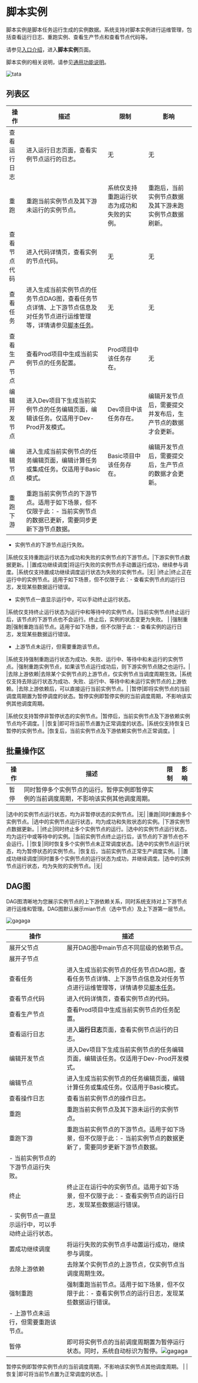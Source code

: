 # 脚本实例

脚本实例是脚本任务运行生成的实例数据。系统支持对脚本实例进行运维管理，包括查看运行日志、重跑实例、查看生产节点和查看节点代码等。

请参见[入口介绍](/cn.zh-CN/运维中心/概述.md)，进入**脚本实例**页面。

脚本实例的相关说明，请参见[通用功能说明](/cn.zh-CN/运维中心/任务运维/周期任务/通用功能说明.md)。

![tata](https://static-aliyun-doc.oss-accelerate.aliyuncs.com/assets/img/zh-CN/5373707061/p187394.png)

## 列表区

|操作|描述|限制|影响|
|--|--|--|--|
|查看运行日志|进入运行日志页面，查看实例节点运行的日志。|无|无|
|重跑|重跑当前实例节点及其下游未运行的实例节点。|系统仅支持重跑运行状态为成功和失败的实例。|重跑后，当前实例节点数据及其下游未跑实例节点数据刷新。|
|查看节点代码|进入代码详情页，查看实例的节点代码。|无|无|
|查看任务|进入生成当前实例节点的任务节点DAG图，查看任务节点详情、上下游节点信息及对任务节点进行运维管理等，详情请参见[脚本任务](/cn.zh-CN/运维中心/任务运维/周期任务/脚本任务.md)。|无|无|
|查看生产节点|查看Prod项目中生成当前实例节点的任务配置。|Prod项目中该任务存在。|无|
|编辑开发节点|进入Dev项目下生成当前实例节点的任务编辑页面，编辑该任务。仅适用于Dev-Prod开发模式。|Dev项目中该任务存在。|编辑开发节点后，需要提交并发布后，生产节点的数据才会更新。|
|编辑节点|进入生成当前实例节点的任务编辑页面，编辑计算任务或集成任务。仅适用于Basic模式。|Basic项目中该任务存在。|编辑开发节点后，需要提交后，生产节点的数据才会更新。|
|重跑下游|重跑当前实例节点的下游节点。适用于如下场景，但不仅限于此：-   当前实例节点的数据已更新，需要同步更新下游节点数据。
-   实例节点的下游节点运行失败。

|系统仅支持重跑运行状态为成功和失败的实例节点的下游节点。|下游实例节点数据更新。|
|置成功继续调度|将运行失败的实例节点手动置运行成功，继续参与调度。|系统仅支持置成功继续调度运行状态为失败的实例节点。|无|
|终止|终止正在运行中的实例节点。适用于如下场景，但不仅限于此：-   查看实例节点的运行日志，发现某些数据运行错误。
-   实例节点一直显示运行中，可以手动终止运行状态。

|系统仅支持终止运行状态为运行中和等待中的实例节点。|当前实例节点终止运行后，该节点的下游节点也不会运行。终止后，实例的状态变更为失败。 |
|强制重跑|强制重跑当前节点。适用于如下场景，但不仅限于此：-   查看实例的运行日志，发现某些数据运行错误。
-   上游节点未运行，但需要重跑该节点。

|系统支持强制重跑运行状态为成功、失败、运行中、等待中和未运行的实例节点。|强制重跑实例节点，如果该节点运行成功后，则下游实例节点随之也运行。|
|去除上游依赖|去除某个实例节点的上游节点，仅实例节点当调度周期生效。|系统仅支持去除运行状态为成功、失败、运行中、等待中和未运行实例节点的上游依赖。|去除上游依赖后，可以直接运行当前实例节点。|
|暂停|即将实例节点的当前调度周期置为暂停调度的状态。暂停实例即暂停实例的当前调度周期，不影响该实例其他调度周期。

|系统仅支持暂停非暂停状态的实例节点。|暂停后，当前实例节点及下游依赖实例节点均不调度。|
|恢复|即可将当前节点置为正常调度的状态。|系统仅支持恢复已暂停的实例节点。|恢复后，当前实例节点及下游依赖实例节点正常调度。|

## 批量操作区

|操作|描述|限制|影响|
|--|--|--|--|
|暂停|同时暂停多个实例节点的运行。暂停实例即暂停实例的当前调度周期，不影响该实例其他调度周期。

|选中的实例节点运行状态，均为非暂停状态的实例节点。|无|
|重跑|同时重跑多个实例节点。|选中的实例节点运行状态，均为成功和失败状态的实例。|下游实例节点数据更新。|
|终止|同时终止多个实例节点的运行。|选中的实例节点运行状态，均为运行中或等待中的实例。|当前实例节点终止运行后，该节点的下游节点也不会运行。|
|恢复|同时恢复多个实例节点未正常调度状态。|选中的实例节点运行状态，均为暂停状态的实例节点。|恢复后，当前实例节点正常生产调度实例。|
|置成功继续调度|同时置多个实例节点的运行状态为成功，并继续调度。|选中的实例节点运行状态，均为失败的实例节点。|无|

## DAG图

DAG图清晰地为您展示实例节点的上下游依赖关系，同时系统支持对上下游节点进行运维和管理。DAG图默认展示mian节点（选中节点）及上下游第一层节点。

![gagaga](https://static-aliyun-doc.oss-accelerate.aliyuncs.com/assets/img/zh-CN/5373707061/p187430.png)

|操作|描述|
|--|--|
|展开父节点|展开DAG图中main节点不同层级的依赖节点。|
|展开子节点|
|查看任务|进入生成当前实例节点的任务节点DAG图，查看任务节点详情、上下游节点信息及对任务节点进行运维管理等，详情请参见[脚本任务](/cn.zh-CN/运维中心/任务运维/周期任务/脚本任务.md)。|
|查看节点代码|进入代码详情页，查看实例节点的代码。|
|查看生产节点|查看Prod项目中生成当前实例节点的任务配置。|
|查看运行日志|进入**运行日志**页面，查看实例节点运行的日志。|
|编辑开发节点|进入Dev项目下生成当前实例节点的任务编辑页面，编辑该任务。仅适用于Dev-Prod开发模式。|
|编辑节点|进入生成当前实例节点的任务编辑页面，编辑计算任务或集成任务。仅适用于Basic模式。|
|查看操作日志|查看当前实例节点的操作日志。|
|重跑|重跑当前实例节点及其下游未运行的实例节点。|
|重跑下游|重跑当前实例节点的下游节点。适用于如下场景，但不仅限于此：-   当前实例节点的数据更新了，需要同步更新下游节点数据。
-   当前实例节点的下游节点运行失败。 |
|终止|终止正在运行中的实例节点。适用于如下场景，但不仅限于此：-   查看实例节点的运行日志，发现某些数据运行错误。
-   实例节点一直显示运行中，可以手动终止运行状态。 |
|置成功继续调度|将运行失败的实例节点手动置运行成功，继续参与调度。|
|去除上游依赖|去除某个实例节点的上游节点，仅实例节点当调度周期生效。|
|强制重跑|强制重跑当前节点。适用于如下场景，但不仅限于此：-   查看实例节点的运行日志，发现某些数据运行错误。
-   上游节点未运行，但需要重跑该节点。 |
|暂停|即可将实例节点的当前调度周期置为暂停运行状态。同时，系统自动标识为暂停。![gagaga](https://static-aliyun-doc.oss-accelerate.aliyuncs.com/assets/img/zh-CN/5373707061/p187880.png)

暂停实例即暂停实例节点的当前调度周期，不影响该实例节点其他调度周期。 |
|恢复|即可将当前节点置为正常调度的状态。|

